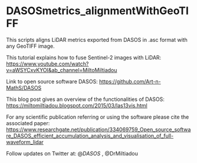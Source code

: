 # DASOSmetrics_alignmentWithGeoTIFF

This scripts aligns LiDAR metrics exported from DASOS in .asc format with any GeoTIFF image. 

This tutorial explains how to fuse Sentinel-2 images with LiDAR: https://www.youtube.com/watch?v=aWSYCxvKYOI&ab_channel=MiltoMiltiadou

Link to open source software DASOS: https://github.com/Art-n-MathS/DASOS

This blog post gives an overview of the functionalities of DASOS: https://miltomiltiadou.blogspot.com/2015/03/las13vis.html

For any scientific publication referring or using the software please cite the associated paper: https://www.researchgate.net/publication/334069759_Open_source_software_DASOS_efficient_accumulation_analysis_and_visualisation_of_full-waveform_lidar

Follow updates on Twitter at: @_DASOS_ , @DrMiltiadou

